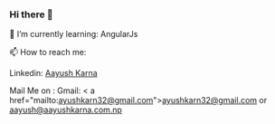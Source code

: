 ### Hi there 👋

🌱 I’m currently learning:
    AngularJs
    
📫 How to reach me:
    
  Linkedin:
     <a href="linkedin.com/aayush-karna-032">Aayush Karna</a>
    
  Mail Me on :
          Gmail:
            < a href="mailto:ayushkarn32@gmail.com">ayushkarn32@gmail.com</a>
    or
      <a href="mailto:aayush@aayushkarna.com.np">aayush@aayushkarna.com.np</a>
<!--
**ayushkarn32/ayushkarn32** is a ✨ _special_ ✨ repository because its `README.md` (this file) appears on your GitHub profile.

Here are some ideas to get you started:

-  ...
-  ...
- 👯 I’m looking to collaborate on ...
- 🤔 I’m looking for help with ...
- 💬 Ask me about ...
- ...
- 😄 Pronouns: ...
- ⚡ Fun fact: ...
-->

